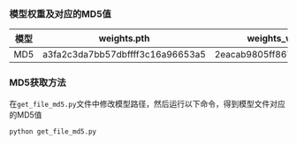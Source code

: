 ### 模型权重及对应的MD5值
|模型|weights.pth|weights_with_normal.pth|
|---|---|---|
|MD5|a3fa2c3da7bb57dbffff3c16a96653a5|2eacab9805ff8670ccb5226381588892|

### MD5获取方法
在`get_file_md5.py`文件中修改模型路径，然后运行以下命令，得到模型文件对应的MD5值
```bash
python get_file_md5.py
```

